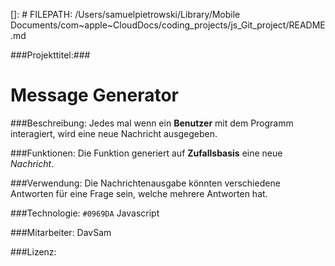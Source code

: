 []: # FILEPATH: /Users/samuelpietrowski/Library/Mobile Documents/com~apple~CloudDocs/coding_projects/js_Git_project/README.md

###Projekttitel:###
# Message Generator 

###Beschreibung: 
Jedes mal wenn ein **Benutzer** mit dem Programm interagiert, wird eine neue Nachricht ausgegeben.

###Funktionen: 
Die Funktion generiert auf **Zufallsbasis** eine neue _Nachricht_.

###Verwendung: 
Die Nachrichtenausgabe könnten verschiedene Antworten für eine Frage sein, welche mehrere Antworten hat. 

###Technologie:
`#0969DA` Javascript

###Mitarbeiter: 
DavSam

###Lizenz: 

